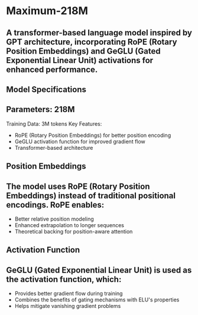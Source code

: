 # Maximum-218M


## A transformer-based language model inspired by GPT architecture, incorporating RoPE (Rotary Position Embeddings) and GeGLU (Gated Exponential Linear Unit) activations for enhanced performance.

## Model Specifications

## Parameters: 218M
Training Data: 3M tokens
Key Features:
- RoPE (Rotary Position Embeddings) for better position encoding
- GeGLU activation function for improved gradient flow
- Transformer-based architecture

## Position Embeddings

## The model uses RoPE (Rotary Position Embeddings) instead of traditional positional encodings. RoPE enables:

- Better relative position modeling
- Enhanced extrapolation to longer sequences
- Theoretical backing for position-aware attention

## Activation Function

## GeGLU (Gated Exponential Linear Unit) is used as the activation function, which:

- Provides better gradient flow during training
- Combines the benefits of gating mechanisms with ELU's properties
- Helps mitigate vanishing gradient problems

